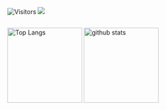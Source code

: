 ![Visitors](https://visitor-badge.glitch.me/badge?page_id=MasaruOokawa)
![](https://komarev.com/ghpvc/?username=MasaruOokawa&color=blue)
 <p>
  <img alt="" src="https://github-profile-summary-cards.vercel.app/api/cards/profile-details?username=MasaruOokawa&theme=transparent" />
 </p>
 <p align="left"> 
   <img alt="Top Langs" height="170px" src="https://github-readme-stats.vercel.app/api/top-langs/?username=MasaruOokawa&layout=compact&show_icons=true&theme=transparent" />
   <img alt="github stats" height="170px" src="https://github-readme-stats.vercel.app/api?username=MasaruOokawa&theme=transparent&show_icons=ture" />
 </p>
